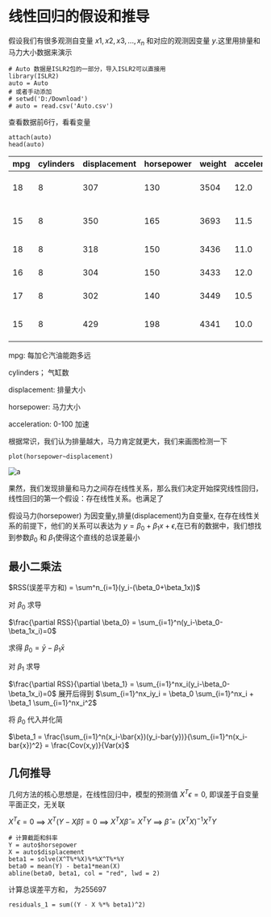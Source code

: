 # 线性回归的假设和推导

假设我们有很多观测自变量 $x1,x2,x3,...,x_n$ 和对应的观测因变量 $y$.这里用排量和马力大小数据来演示

```
# Auto 数据是ISLR2包的一部分，导入ISLR2可以直接用
library(ISLR2)
auto = Auto
# 或者手动添加
# setwd('D:/Download')
# auto = read.csv('Auto.csv')
```

查看数据前6行，看看变量

```
attach(auto)
head(auto)
```

| mpg | cylinders | displacement | horsepower | weight | acceleration | year | origin |                      name                      |
|-----|-----------|--------------|------------|--------|--------------|------|--------|-----------------------------------------------|
|  18 |         8 |          307 |        130 |   3504 |         12.0 |   70 |      1 | chevrolet chevelle malibu                     |
|  15 |         8 |          350 |        165 |   3693 |         11.5 |   70 |      1 | buick skylark 320                             |
|  18 |         8 |          318 |        150 |   3436 |         11.0 |   70 |      1 | plymouth satellite                            |
|  16 |         8 |          304 |        150 |   3433 |         12.0 |   70 |      1 | amc rebel sst                                 |
|  17 |         8 |          302 |        140 |   3449 |         10.5 |   70 |      1 | ford torino                                   |
|  15 |         8 |          429 |        198 |   4341 |         10.0 |   70 |      1 | ford galaxie 500                              |

mpg: 每加仑汽油能跑多远

cylinders； 气缸数

displacement: 排量大小

horsepower: 马力大小

acceleration: 0-100 加速

根据常识，我们认为排量越大，马力肯定就更大，我们来画图检测一下

```
plot(horsepower~displacement)
```

![a](https://github.com/Tony980624/Regression-Lasso-Regression-Logistic-regression/blob/main/images/Rplot.png)

果然，我们发现排量和马力之间存在线性关系，那么我们决定开始探究线性回归，线性回归的第一个假设：存在线性关系。也满足了

假设马力(horsepower) 为因变量y,排量(displacement)为自变量x, 在存在线性关系的前提下，他们的关系可以表达为 $y = \beta_0 + \beta_1 x + \epsilon$,在已有的数据中，我们想找到参数$\beta_0$ 和 $\beta_1$使得这个直线的总误差最小

## 最小二乘法

$RSS(误差平方和) = \sum^n_{i=1}(y_i-(\beta_0+\beta_1x))$

对 $\beta_0$ 求导

$\frac{\partial RSS}{\partial \beta_0} = \sum_{i=1}^n(y_i-\beta_0-\beta_1x_i)=0$

求得 $\beta_0 = \bar{y}-\beta_1\bar{x}$

对 $\beta_1$ 求导

$\frac{\partial RSS}{\partial \beta_1} = \sum_{i=1}^nx_i(y_i-\beta_0-\beta_1x_i)=0$ 展开后得到   $\sum_{i=1}^nx_iy_i = \beta_0 \sum_{i=1}^nx_i + \beta_1 \sum_{i=1}^nx_i^2$

将 $\beta_0$ 代入并化简

$\beta_1 = \frac{\sum_{i=1}^n(x_i-\bar{x})(y_i-bar{y})}{\sum_{i=1}^n(x_i-bar{x})^2} = \frac{Cov(x,y)}{Var(x}$

## 几何推导

几何方法的核心思想是，在线性回归中，模型的预测值 $X^T\epsilon  = 0$, 即误差于自变量平面正交，无关联

$X^T\epsilon = 0$ $\implies$ $X^T(Y-X\hat{\beta}) = 0$ $\implies$ $X^TX\hat{\beta} = X^TY$ $\implies$  $\hat{\beta} = (X^TX)^{-1}X^TY$

```
# 计算截距和斜率
Y = auto$horsepower
X = auto$displacement
beta1 = solve(X^T%*%X)%*%X^T%*%Y
beta0 = mean(Y) - beta1*mean(X)
abline(beta0, beta1, col = "red", lwd = 2)
```

计算总误差平方和， 为255697
```
residuals_1 = sum((Y - X %*% beta1)^2)
```
